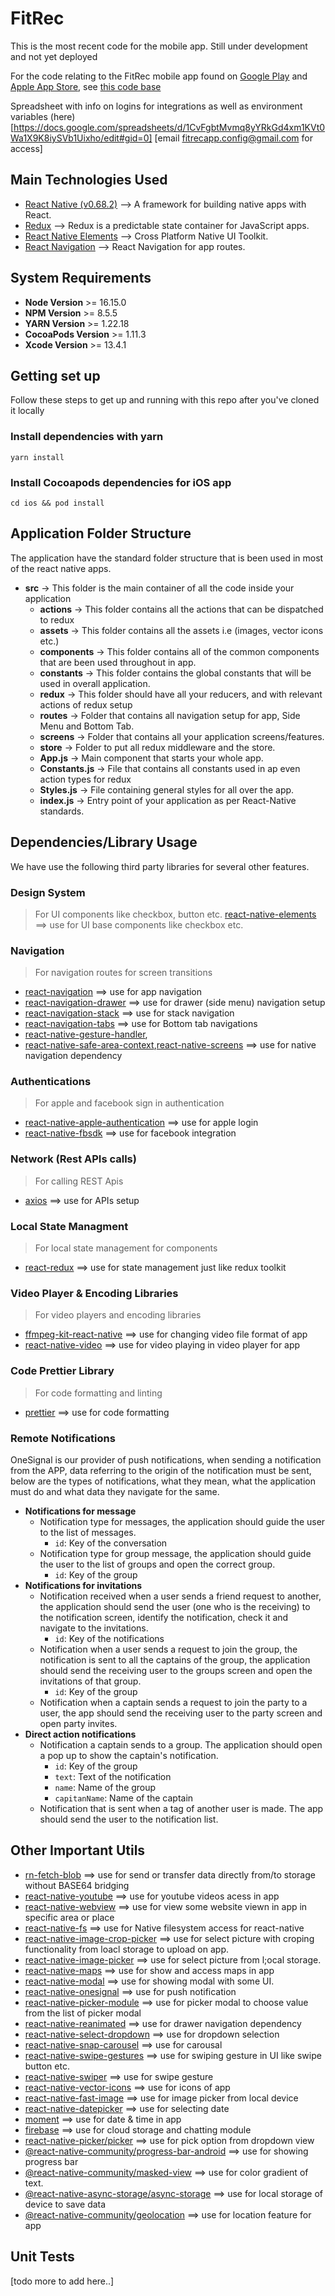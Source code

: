 
# FitRec

This is the most recent code for the mobile app. Still under development and not yet deployed

  For the code relating to the FitRec mobile app found on [Google Play](https://play.google.com/store/apps/details?id=com.fitrecApp) and [Apple App Store](https://apps.apple.com/us/app/fitrec/id1183833997), see [this code base](https://bitbucket.org/dynamiadevelopment/fitrec_app/src/master/)
  
  Spreadsheet with info on logins for integrations as well as environment variables (here)[https://docs.google.com/spreadsheets/d/1CvFgbtMvmq8yYRkGd4xm1KVt0Wa1X9K8iySVb1Uixho/edit#gid=0] [email fitrecapp.config@gmail.com for access]

## Main Technologies Used

- [React Native (v0.68.2)](https://reactnative.dev/) --> A framework for building native apps with React.
- [Redux](https://redux.js.org/introduction/getting-started) --> Redux is a predictable state container for JavaScript apps.
- [React Native Elements](https://reactnativeelements.com/) --> Cross Platform Native UI Toolkit.
- [React Navigation](https://github.com/react-navigation/react-navigation) --> React Navigation for app routes.

## System Requirements

- **Node Version** >= 16.15.0
- **NPM Version** >= 8.5.5
- **YARN Version** >= 1.22.18
- **CocoaPods Version** >= 1.11.3
- **Xcode Version** >= 13.4.1

## Getting set up

Follow these steps to get up and running with this repo after you've cloned it locally

### Install dependencies with yarn

`
yarn install
`

### Install Cocoapods dependencies for iOS app

`
cd ios && pod install
`

## Application Folder Structure

The application have the standard folder structure that is been used in most of the react native apps.

- **src** -> This folder is the main container of all the code inside your application
	- **actions** -> This folder contains all the actions that can be dispatched to redux
	- **assets** -> This folder contains all the assets i.e (images, vector icons etc.)
	- **components** -> This folder contains all of the common components that are been used throughout in app.
	- **constants** -> This folder contains the global constants that will be used in overall application.
	- **redux** -> This folder should have all your reducers, and with relevant actions of redux setup  
	- **routes** -> Folder that contains all navigation setup for app, Side Menu and Bottom Tab.  
	- **screens** -> Folder that contains all your application screens/features.  
	- **store** -> Folder to put all redux middleware and the store.  
	- **App.js** -> Main component that starts your whole app.  
	- **Constants.js** -> File that contains all constants used in ap even action types for redux  
	- **Styles.js** -> File containing general styles for all over the app.  
	- **index.js** -> Entry point of your application as per React-Native standards.

## Dependencies/Library Usage

We have use the following third party libraries for several other features.

### Design System

> For UI components like checkbox, button etc.
[react-native-elements](https://github.com/react-native-elements/react-native-elements) ==> use for UI base components like checkbox etc.

### Navigation

> For navigation routes for screen transitions

- [react-navigation](https://github.com/react-navigation/react-navigation) ==> use for app navigation
- [react-navigation-drawer](https://github.com/react-navigation/drawer) ==> use for drawer (side menu) navigation setup
- [react-navigation-stack](https://github.com/react-navigation/stack) ==> use for stack navigation
- [react-navigation-tabs](https://github.com/react-navigation/tabs) ==> use for Bottom tab navigations
- [react-native-gesture-handler](https://github.com/software-mansion/react-native-gesture-handler), 
- [react-native-safe-area-context](https://github.com/th3rdwave/react-native-safe-area-context),[react-native-screens](https://github.com/software-mansion/react-native-screens) ==> use for native navigation dependency 

### Authentications

> For apple and facebook sign in authentication

- [react-native-apple-authentication](https://github.com/invertase/react-native-apple-authentication) ==> use for apple login 
- [react-native-fbsdk](https://github.com/facebookarchive/react-native-fbsdk) ==> use for facebook integration

### Network (Rest APIs calls)

> For calling REST Apis

- [axios](https://github.com/axios/axios) ==> use for APIs setup

### Local State Managment

> For local state management for components

- [react-redux](https://github.com/reduxjs/react-redux) ==> use for state management just like redux toolkit

### Video Player & Encoding Libraries

> For video players and encoding libraries

- [ffmpeg-kit-react-native](https://github.com/tanersener/ffmpeg-kit) ==> use for changing video file format of app
- [react-native-video](https://github.com/react-native-video/react-native-video) ==> use for video playing in video player for app

### Code Prettier Library

> For code formatting and linting

- [prettier](https://github.com/prettier/prettier) ==> use for code formatting

### Remote Notifications

OneSignal is our provider of push notifications, when sending a notification from the APP, data referring to the origin of the notification must be sent, below are the types of notifications, what they mean, what the application must do and what data they navigate for the same.

- **Notifications for message**
  - Notification type for messages, the application should guide the user to the list of messages.
    - `id`: Key of the conversation
  - Notification type for group message, the application should guide the user to the list of groups and open the correct group.
    - `id`: Key of the group
- **Notifications for invitations**
  - Notification received when a user sends a friend request to another, the application should send the user (one who is the receiving) to the notification screen, identify the notification, check it and navigate to the invitations.
    - `id`: Key of the notifications
  - Notification when a user sends a request to join the group, the notification is sent to all the captains of the group, the application should send the receiving user to the groups screen and open the invitations of that group.
    - `id`: Key of the group
  - Notification when a captain sends a request to join the party to a user, the app should send the receiving user to the party screen and open party invites.
- **Direct action notifications**
  - Notification a captain sends to a group. The application should open a pop up to show the captain's notification.
    - `id`: Key of the group
    - `text`: Text of the notification
    - `name`: Name of the group
    - `capitanName`: Name of the captain
  - Notification that is sent when a tag of another user is made. The app should send the user to the notification list.

## Other Important Utils

- [rn-fetch-blob](https://github.com/joltup/rn-fetch-blob) ==> use for send or transfer data directly from/to storage without BASE64 bridging
- [react-native-youtube](https://github.com/davidohayon669/react-native-youtube) ==> use for youtube videos acess in app
- [react-native-webview](https://github.com/react-native-webview/react-native-webview) ==> use for view some website viewn in app in specific area or place
- [react-native-fs](https://github.com/itinance/react-native-fs) ==> use for Native filesystem access for react-native
- [react-native-image-crop-picker](https://github.com/ivpusic/react-native-image-crop-picker) ==> use for select picture with croping functionality from loacl storage to upload on app.  
- [react-native-image-picker](https://github.com/react-native-image-picker/react-native-image-picker) ==> use for select picture from l;ocal storage.  
- [react-native-maps](https://github.com/react-native-maps/react-native-maps) ==> use for show and access maps in app  
- [react-native-modal](https://github.com/react-native-modal/react-native-modal) ==> use for showing modal with some UI.  
- [react-native-onesignal](https://github.com/OneSignal/react-native-onesignal) ==> use for push notification  
- [react-native-picker-module](https://github.com/talut/react-native-picker-module) ==> use for picker modal to choose value from the list of picker modal  
- [react-native-reanimated](https://github.com/software-mansion/react-native-reanimated) ==> use for drawer navigation dependency  
- [react-native-select-dropdown](https://github.com/AdelRedaa97/react-native-select-dropdown) ==> use for dropdown selection  
- [react-native-snap-carousel](https://github.com/meliorence/react-native-snap-carousel) ==> use for carousal  
- [react-native-swipe-gestures](https://github.com/glepur/react-native-swipe-gestures) ==> use for swiping gesture in UI like swipe button etc.  
- [react-native-swiper](https://github.com/leecade/react-native-swiper) ==> use for swipe gesture  
- [react-native-vector-icons](https://github.com/oblador/react-native-vector-icons) ==> use for icons of app
- [react-native-fast-image](https://github.com/DylanVann/react-native-fast-image) ==> use for image picker from local device
- [react-native-datepicker](https://github.com/xgfe/react-native-datepicker) ==> use for selecting date
- [moment](https://github.com/moment/moment) ==> use for date & time in app
- [firebase](https://github.com/firebase/) ==> use for cloud storage and chatting module
- [react-native-picker/picker](https://github.com/react-native-picker/picker) ==> use for pick option from dropdown view
- [@react-native-community/progress-bar-android](https://github.com/react-native-progress-view/progress-bar-android) ==> use for showing progress bar
- [@react-native-community/masked-view](https://github.com/react-native-masked-view/masked-view) ==> use for color gradient of text.
- [@react-native-async-storage/async-storage](https://github.com/react-native-async-storage/async-storage) ==> use for local storage of device to save data
- [@react-native-community/geolocation](https://github.com/michalchudziak/react-native-geolocation) ==> use for location feature for app

## Unit Tests

[todo more to add here..]
